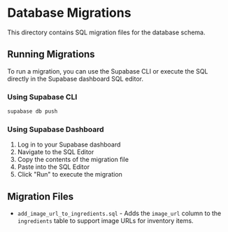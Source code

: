 # Database Migrations

This directory contains SQL migration files for the database schema.

## Running Migrations

To run a migration, you can use the Supabase CLI or execute the SQL directly in the Supabase dashboard SQL editor.

### Using Supabase CLI

```bash
supabase db push
```

### Using Supabase Dashboard

1. Log in to your Supabase dashboard
2. Navigate to the SQL Editor
3. Copy the contents of the migration file
4. Paste into the SQL Editor
5. Click "Run" to execute the migration

## Migration Files

- `add_image_url_to_ingredients.sql` - Adds the `image_url` column to the `ingredients` table to support image URLs for inventory items.
